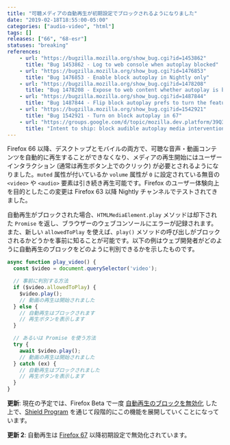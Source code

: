 ```yaml
---
title: "可聴メディアの自動再生が初期設定でブロックされるようになりました"
date: "2019-02-18T18:55:00-05:00"
categories: ["audio-video", "html"]
tags: []
releases: ["66", "68-esr"]
statuses: "breaking"
references:
    - url: "https://bugzilla.mozilla.org/show_bug.cgi?id=1453862"
      title: "Bug 1453862 - Log to web console when autoplay blocked"
    - url: "https://bugzilla.mozilla.org/show_bug.cgi?id=1476853"
      title: "Bug 1476853 - Enable block autoplay in Nightly only"
    - url: "https://bugzilla.mozilla.org/show_bug.cgi?id=1478208"
      title: "Bug 1478208 - Expose to web content whether autoplay is blocked"
    - url: "https://bugzilla.mozilla.org/show_bug.cgi?id=1487844"
      title: "Bug 1487844 - Flip block autoplay prefs to turn the feature on"
    - url: "https://bugzilla.mozilla.org/show_bug.cgi?id=1542921"
      title: "Bug 1542921 - Turn on block autoplay in 67"
    - url: "https://groups.google.com/d/topic/mozilla.dev.platform/39Q3fW3zl1E/discussion"
      title: "Intent to ship: block audible autoplay media intervention"
---
```

Firefox 66 以降、デスクトップとモバイルの両方で、可聴な音声・動画コンテンツを自動的に再生することができなくなり、メディアの再生開始にはユーザーインタラクション (通常は再生ボタン上でのクリック) が必要とされるようになりました。`muted` 属性が付いているか `volume` 属性が `0` に設定されている無音の `<video>` や `<audio>` 要素は引き続き再生可能です。Firefox のユーザー体験向上を目的としたこの変更は Firefox 63 以降 Nightly チャンネルでテストされてきました。

自動再生がブロックされた場合、`HTMLMediaElement.play` メソッドは却下された `Promise` を返し、ブラウザーのウェブコンソールにエラーが記録されます。また、新しい `allowedToPlay` を使えば、`play()` メソッドの呼び出しがブロックされるかどうかを事前に知ることが可能です。以下の例はウェブ開発者がどのように自動再生のブロックをどのように判別できるかを示したものです。

```js
async function play_video() {
  const $video = document.querySelector('video');

  // 事前に判別する方法
  if ($video.allowedToPlay) {
    $video.play();
    // 動画の再生は開始されました
  } else {
    // 自動再生はブロックされます
    // 再生ボタンを表示します
  }

  // あるいは Promise を使う方法
  try {
    await $video.play();
    // 動画の再生は開始されました
  } catch (ex) {
    // 自動再生はブロックされました
    // 再生ボタンを表示します
  }
}
```

**更新**: 現在の予定では、Firefox Beta で一度 [自動再生のブロックを無効化](https://bugzilla.mozilla.org/show_bug.cgi?id=1522923) した上で、[Shield Program](https://wiki.mozilla.org/Firefox/Shield) を通じて段階的にこの機能を展開していくことになっています。

**更新 2**: 自動再生は [Firefox 67](https://bugzilla.mozilla.org/show_bug.cgi?id=1542921) 以降初期設定で無効化されています。

